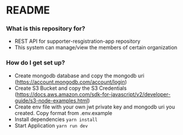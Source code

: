 # README

### What is this repository for?

- REST API for supporter-resgistration-app repository
- This system can manage/view the members of certain organization

### How do I get set up?

- Create mongodb database and copy the mongodb uri (https://account.mongodb.com/account/login)
- Create S3 Bucket and copy the S3 Credentials (https://docs.aws.amazon.com/sdk-for-javascript/v2/developer-guide/s3-node-examples.html)
- Create env file with your own jwt private key and mongodb uri you created. Copy format from .env.example
- Install dependencies `yarn install`
- Start Application `yarn run dev`
